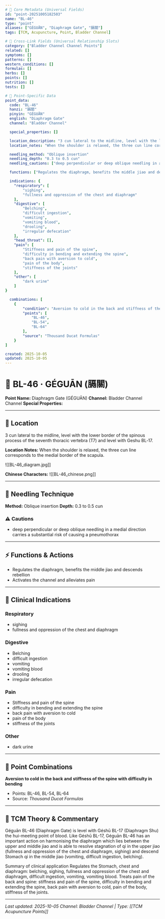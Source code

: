 ```yaml
---
# 🔹 Core Metadata (Universal Fields)
id: "point-20251005182503"
name: "BL-46"
type: "point"
aliases: ["GÉGUĀN", "Diaphragm Gate", "膈關"]
tags: [TCM, Acupuncture, Point, Bladder Channel]

# 🔹 Cross-Link Fields (Universal Relationship Slots)
category: ["Bladder Channel Channel Points"]
related: []
symptoms: []
patterns: []
western_conditions: []
formulas: []
herbs: []
points: []
nutrition: []
tests: []

# 🔹 Point-Specific Data
point_data:
  code: "BL-46"
  hanzi: "膈關"
  pinyin: "GÉGUĀN"
  english: "Diaphragm Gate"
  channel: "Bladder Channel"

  special_properties: []

  location_description: "3 cun lateral to the midline, level with the lower border of the spinous process of the seventh thoracic vertebra (T7) and level with Geshu BL‑17."
  location_notes: "When the shoulder is relaxed, the three cun line corresponds to the medial border of the scapula."

  needling_method: "Oblique insertion"
  needling_depth: "0.3 to 0.5 cun"
  needling_cautions: ["deep perpendicular or deep oblique needling in a medial direction carries a substantial risk of causing a pneumothorax"]

  functions: ["Regulates the diaphragm, benefits the middle jiao and descends rebellion", "Activates the channel and alleviates pain"]

  indications: {
    "respiratory": [
        "sighing",
        "fullness and oppression of the chest and diaphragm"
    ],
    "digestive": [
        "Belching",
        "difficult ingestion",
        "vomiting",
        "vomiting blood",
        "drooling",
        "irregular defecation"
    ],
    "head_throat": [],
    "pain": [
        "Stiffness and pain of the spine",
        "difficulty in bending and extending the spine",
        "back pain with aversion to cold",
        "pain of the body",
        "stiffness of the joints"
    ],
    "other": [
        "dark urine"
    ]
}

  combinations: [
    {
        "condition": "Aversion to cold in the back and stiffness of the spine with difficulty in bending",
        "points": [
            "BL-46",
            "BL-54",
            "BL-64"
        ],
        "source": "Thousand Ducat Formulas"
    }
]

created: 2025-10-05
updated: 2025-10-05
---
```


# 📍 BL-46 · GÉGUĀN (膈關)

**Point Name:** Diaphragm Gate (GÉGUĀN)
**Channel:** Bladder Channel Channel
**Special Properties:** 

---

## 📍 Location

3 cun lateral to the midline, level with the lower border of the spinous process of the seventh thoracic vertebra (T7) and level with Geshu BL‑17.

**Location Notes:**
When the shoulder is relaxed, the three cun line corresponds to the medial border of the scapula.

![[BL-46_diagram.jpg]]

**Chinese Characters:** ![[BL-46_chinese.png]]

---

## 🔧 Needling Technique

**Method:** Oblique insertion
**Depth:** 0.3 to 0.5 cun

### ⚠️ Cautions
- deep perpendicular or deep oblique needling in a medial direction carries a substantial risk of causing a pneumothorax

---

## ⚡ Functions & Actions
- Regulates the diaphragm, benefits the middle jiao and descends rebellion
- Activates the channel and alleviates pain

---

## 🎯 Clinical Indications

### Respiratory
- sighing
- fullness and oppression of the chest and diaphragm

### Digestive
- Belching
- difficult ingestion
- vomiting
- vomiting blood
- drooling
- irregular defecation

### Pain
- Stiffness and pain of the spine
- difficulty in bending and extending the spine
- back pain with aversion to cold
- pain of the body
- stiffness of the joints

### Other
- dark urine

---

## 🔗 Point Combinations

**Aversion to cold in the back and stiffness of the spine with difficulty in bending**
- Points: BL-46, BL-54, BL-64
- Source: *Thousand Ducat Formulas*

---

## 🧬 TCM Theory & Commentary

Géguān BL-46 (Diaphragm Gate) is level with Géshū BL-17 (Diaphragm Shu) the hui-meeting point of blood. Like Géshū BL-17, Géguān BL-46 has an important action on harmonising the diaphragm which lies between the upper and middle jiao and is able to resolve stagnation of qi in the upper jiao (fullness and oppression of the chest and diaphragm, sighing) and descend Stomach qi in the middle jiao (vomiting, difficult ingestion, belching).

Summary of clinical application
Regulates the Stomach, chest and diaphragm: belching, sighing, fullness and oppression of the chest and diaphragm, difficult ingestion, vomiting, vomiting blood.
Treats pain of the back and spine: stiffness and pain of the spine, difficulty in bending and extending the spine, back pain with aversion to cold, pain of the body, stiffness of the joints.

---

*Last updated: 2025-10-05*
*Channel: Bladder Channel | Type: [[TCM Acupuncture Points]]*
